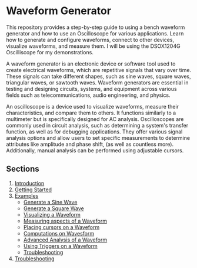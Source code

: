 # Waveform Generator

This repository provides a step-by-step guide to using a bench waveform generator and how to use an Oscilloscope for various applications. Learn how to generate and configure waveforms, connect to other devices, visualize waveforms, and measure them. I will be using the DSOX1204G Oscilliscope for my demonstrations. 

A waveform generator is an electronic device or software tool used to create electrical waveforms, which are repetitive signals that vary over time. These signals can take different shapes, such as sine waves, square waves, triangular waves, or sawtooth waves. Waveform generators are essential in testing and designing circuits, systems, and equipment across various fields such as telecommunications, audio engineering, and physics.

An oscilloscope is a device used to visualize waveforms, measure their characteristics, and compare them to others. It functions similarly to a multimeter but is specifically designed for AC analysis. Oscilloscopes are commonly used in circuit analysis, such as determining a system's transfer function, as well as for debugging applications. They offer various signal analysis options and allow users to set specific measurements to determine attributes like amplitude and phase shift, (as well as countless more). Additionally, manual analysis can be performed using adjustable cursors. 

## Sections
1. [Introduction](docs/basics.md)
2. [Getting Started](docs/getting_started.md)
3. [Examples](docs/examples)
   - [Generate a Sine Wave](docs/examples/gen_sine_wave.md)
   - [Generate a Square Wave](docs/examples/gen_square_wave.md)
   - [Visualizing a Waveform](docs/examples/vis_wave.md)
   - [Measuring aspects of a Waveform](docs/examples/measure.md)
   - [Placing cursors on a Waveform](docs/examples/cursors.md)
   - [Computations on Wavesform](docs/examples/math.md)
   - [Advanced Analysis of a Waveform](docs/examples/analyze.md)
   - [Using Triggers on a Waveform](docs/examples/trigger.md)
   - [Troubleshooting](docs/examples/troubleshooting.md)
4. [Troubleshooting](docs/examples/troubleshooting.md)
